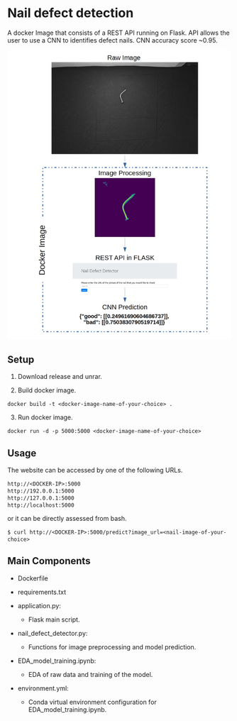 # Nail defect detection
A docker Image that consists of a REST API running on Flask. API allows the user to use a CNN to identifies defect nails. CNN accuracy score ~0.95.

![](example.jpg)


## Setup
1. Download release and unrar. 

2. Build docker image.
```shell
docker build -t <docker-image-name-of-your-choice> . 
```
    
3. Run docker image.
```shell
docker run -d -p 5000:5000 <docker-image-name-of-your-choice>  
```


## Usage

The website can be accessed by one of the following URLs. 
```shell
http://<DOCKER-IP>:5000
http://192.0.0.1:5000
http://127.0.0.1:5000
http://localhost:5000
```
or it can be directly assessed from bash.
```shell
$ curl http://<DOCKER-IP>:5000/predict?image_url=<nail-image-of-your-choice>  
```
    
    
## Main Components

- Dockerfile
- requirements.txt
- application.py:
  - Flask main script.
- nail_defect_detector.py:
  - Functions for image preprocessing and model prediction.
  
- EDA_model_training.ipynb:
  - EDA of raw data and training of the model.
- environment.yml:
  - Conda virtual environment configuration for EDA_model_training.ipynb.


